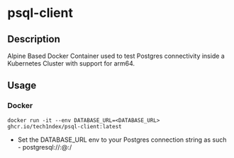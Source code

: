 # psql-client

## Description

Alpine Based Docker Container used to test Postgres connectivity inside a Kubernetes Cluster with support for arm64.

## Usage

### Docker

`docker run -it --env DATABASE_URL=<DATABASE_URL> ghcr.io/tech1ndex/psql-client:latest`

  - Set the DATABASE_URL env to your Postgres connection string as such -  postgresql://<username>:<password>@<host>:<port>/<database>
